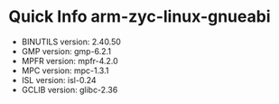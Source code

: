 # Quick Info arm-zyc-linux-gnueabi
  * BINUTILS version: 2.40.50
  * GMP version: gmp-6.2.1
  * MPFR version: mpfr-4.2.0
  * MPC version: mpc-1.3.1
  * ISL version: isl-0.24
  * GCLIB version: glibc-2.36
